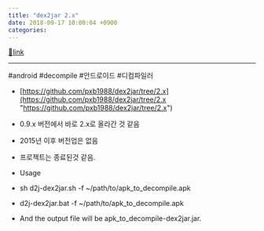```yaml
---
title: "dex2jar 2.x"
date: 2018-09-17 10:00:04 +0900
categories: 
---
```

[🔗link](http://www.mins01.com/mh/tech/read/1196)
***


#android #decompile #안드로이드 #디컴파일러

  


- [https://github.com/pxb1988/dex2jar/tree/2.x](https://github.com/pxb1988/dex2jar/tree/2.x "https://github.com/pxb1988/dex2jar/tree/2.x")
- 0.9.x 버전에서 바로 2.x로 올라간 것 같음
- 2015년 이후 버전업은 없음
- 프로젝트는 종료된것 같음.

- Usage
- sh d2j-dex2jar.sh -f ~/path/to/apk_to_decompile.apk
- d2j-dex2jar.bat -f ~/path/to/apk_to_decompile.apk
- And the output file will be apk_to_decompile-dex2jar.jar.



